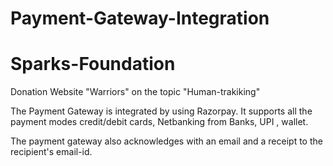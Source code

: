 # Payment-Gateway-Integration
# Sparks-Foundation
Donation Website "Warriors" on the topic "Human-trakiking"

The Payment Gateway is integrated by using Razorpay. It supports all the payment modes credit/debit cards, Netbanking from Banks, UPI , wallet.

The payment gateway also acknowledges with an email and a receipt to the recipient's email-id.
